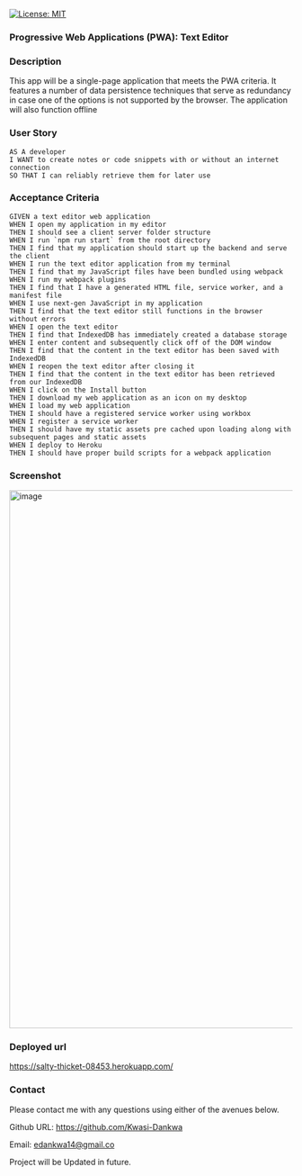 [![License: MIT](https://img.shields.io/badge/License-MIT-blue.svg)](https://opensource.org/licenses/MIT)

### Progressive Web Applications (PWA): Text Editor

### Description

This app will be a single-page application that meets the PWA criteria. It features a number of data persistence techniques that serve as redundancy in case one of the options is not supported by the browser. The application will also function offline

### User Story
```
AS A developer
I WANT to create notes or code snippets with or without an internet connection
SO THAT I can reliably retrieve them for later use
```

### Acceptance Criteria
```
GIVEN a text editor web application
WHEN I open my application in my editor
THEN I should see a client server folder structure
WHEN I run `npm run start` from the root directory
THEN I find that my application should start up the backend and serve the client
WHEN I run the text editor application from my terminal
THEN I find that my JavaScript files have been bundled using webpack
WHEN I run my webpack plugins
THEN I find that I have a generated HTML file, service worker, and a manifest file
WHEN I use next-gen JavaScript in my application
THEN I find that the text editor still functions in the browser without errors
WHEN I open the text editor
THEN I find that IndexedDB has immediately created a database storage
WHEN I enter content and subsequently click off of the DOM window
THEN I find that the content in the text editor has been saved with IndexedDB
WHEN I reopen the text editor after closing it
THEN I find that the content in the text editor has been retrieved from our IndexedDB
WHEN I click on the Install button
THEN I download my web application as an icon on my desktop
WHEN I load my web application
THEN I should have a registered service worker using workbox
WHEN I register a service worker
THEN I should have my static assets pre cached upon loading along with subsequent pages and static assets
WHEN I deploy to Heroku
THEN I should have proper build scripts for a webpack application
```

### Screenshot
<img width="956" alt="image" src="https://user-images.githubusercontent.com/104780360/179669539-87cc1155-6b8d-4425-96b0-898bfbcbcc4c.png">



### Deployed url
https://salty-thicket-08453.herokuapp.com/


  ### Contact

  Please contact me with any questions using either of the avenues below. 

  Github URL: https://github.com/Kwasi-Dankwa

  Email: edankwa14@gmail.co
  
  Project will be Updated in future.
